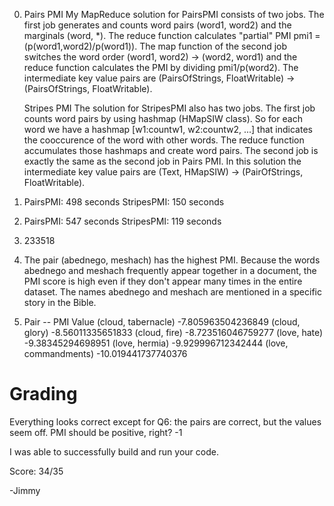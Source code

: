 0. Pairs PMI
My MapReduce solution for PairsPMI consists of two jobs. The first job generates and counts word pairs (word1, word2) and the marginals (word, *). The reduce function calculates "partial" PMI pmi1 = (p(word1,word2)/p(word1)). The map function of the second job switches the word order (word1, word2) -> (word2, word1) and the reduce function calculates the PMI by dividing pmi1/p(word2). The intermediate key value pairs are (PairsOfStrings, FloatWritable) -> (PairsOfStrings, FloatWritable). <p>
Stripes PMI
The solution for StripesPMI also has two jobs. The first job counts word pairs by using hashmap (HMapSIW class). So for each word we have a hashmap [w1:countw1, w2:countw2, ...] that indicates the cooccurence of the word with other words. The reduce function accumulates those hashmaps and create word pairs. The second job is exactly the same as the second job in Pairs PMI. In this solution the intermediate key value pairs are (Text, HMapSIW) -> (PairOfStrings, FloatWritable).

1. PairsPMI: 498 seconds
   StripesPMI: 150 seconds

2. PairsPMI: 547 seconds
   StripesPMI: 119 seconds

3. 233518

4. The pair (abednego, meshach) has the highest PMI. Because the words abednego and meshach frequently appear together in a document, the PMI score is high even if they don't appear many times in the entire dataset. The names abednego and meshach are mentioned in a specific story in the Bible.

5. Pair --  PMI Value
(cloud, tabernacle) -7.805963504236849
(cloud, glory) -8.56011335651833
(cloud, fire) -8.723516046759277
(love, hate) -9.38345294698951
(love, hermia) -9.929996712342444
(love, commandments) -10.019441737740376

Grading
=======

Everything looks correct except for Q6: the pairs are correct, but the
values seem off. PMI should be positive, right? -1

I was able to successfully build and run your code.

Score: 34/35

-Jimmy
